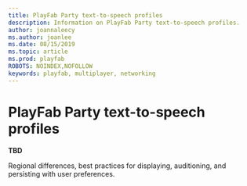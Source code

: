 ```yaml
---
title: PlayFab Party text-to-speech profiles
description: Information on PlayFab Party text-to-speech profiles.
author: joannaleecy
ms.author: joanlee
ms.date: 08/15/2019
ms.topic: article
ms.prod: playfab
ROBOTS: NOINDEX,NOFOLLOW
keywords: playfab, multiplayer, networking
---
```


# PlayFab Party text-to-speech profiles

**TBD**

Regional differences, best practices for displaying, auditioning, and persisting with user preferences.

